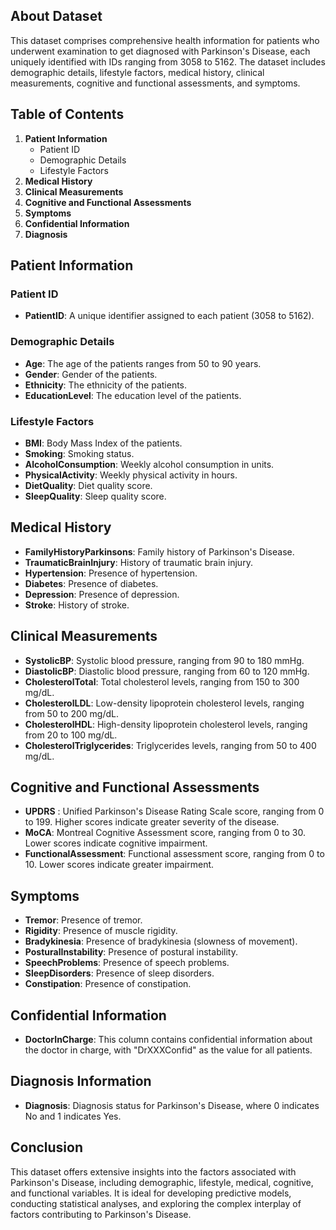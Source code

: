 ## About Dataset

This dataset comprises comprehensive health information for patients who underwent examination to get diagnosed with Parkinson's Disease, each uniquely identified with IDs ranging from 3058 to 5162. The dataset includes demographic details, lifestyle factors, medical history, clinical measurements, cognitive and functional assessments, and symptoms.

## Table of Contents

1. **Patient Information**
   - Patient ID
   - Demographic Details
   - Lifestyle Factors
2. **Medical History**
3. **Clinical Measurements**
4. **Cognitive and Functional Assessments**
5. **Symptoms**
6. **Confidential Information**
7. **Diagnosis**

## Patient Information

### Patient ID

- **PatientID**: A unique identifier assigned to each patient (3058 to 5162).

### Demographic Details

- **Age**: The age of the patients ranges from 50 to 90 years.
- **Gender**: Gender of the patients.
- **Ethnicity**: The ethnicity of the patients.
- **EducationLevel**: The education level of the patients.

### Lifestyle Factors

- **BMI**: Body Mass Index of the patients.
- **Smoking**: Smoking status.
- **AlcoholConsumption**: Weekly alcohol consumption in units.
- **PhysicalActivity**: Weekly physical activity in hours.
- **DietQuality**: Diet quality score.
- **SleepQuality**: Sleep quality score.

## Medical History

- **FamilyHistoryParkinsons**: Family history of Parkinson's Disease.
- **TraumaticBrainInjury**: History of traumatic brain injury.
- **Hypertension**: Presence of hypertension.
- **Diabetes**: Presence of diabetes.
- **Depression**: Presence of depression.
- **Stroke**: History of stroke.

## Clinical Measurements

- **SystolicBP**: Systolic blood pressure, ranging from 90 to 180 mmHg.
- **DiastolicBP**: Diastolic blood pressure, ranging from 60 to 120 mmHg.
- **CholesterolTotal**: Total cholesterol levels, ranging from 150 to 300 mg/dL.
- **CholesterolLDL**: Low-density lipoprotein cholesterol levels, ranging from 50 to 200 mg/dL.
- **CholesterolHDL**: High-density lipoprotein cholesterol levels, ranging from 20 to 100 mg/dL.
- **CholesterolTriglycerides**: Triglycerides levels, ranging from 50 to 400 mg/dL.

## Cognitive and Functional Assessments

- **UPDRS** : Unified Parkinson's Disease Rating Scale score, ranging from 0 to 199. Higher scores indicate greater severity of the disease.
- **MoCA**: Montreal Cognitive Assessment score, ranging from 0 to 30. Lower scores indicate cognitive impairment.
- **FunctionalAssessment**: Functional assessment score, ranging from 0 to 10. Lower scores indicate greater impairment.

## Symptoms

- **Tremor**: Presence of tremor.
- **Rigidity**: Presence of muscle rigidity.
- **Bradykinesia**: Presence of bradykinesia (slowness of movement).
- **PosturalInstability**: Presence of postural instability.
- **SpeechProblems**: Presence of speech problems.
- **SleepDisorders**: Presence of sleep disorders.
- **Constipation**: Presence of constipation.

## Confidential Information

- **DoctorInCharge**: This column contains confidential information about the doctor in charge, with "DrXXXConfid" as the value for all patients.

## Diagnosis Information

- **Diagnosis**: Diagnosis status for Parkinson's Disease, where 0 indicates No and 1 indicates Yes.

## Conclusion

This dataset offers extensive insights into the factors associated with Parkinson's Disease, including demographic, lifestyle, medical, cognitive, and functional variables. It is ideal for developing predictive models, conducting statistical analyses, and exploring the complex interplay of factors contributing to Parkinson's Disease.
